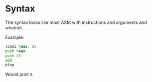 # Syntax

The syntax looks like most ASM with instructions and arguments and whatnot.

Example:

```asm
loadi %eax, $5
push %eax
push $5
add
ptop
```

Would print `5`.